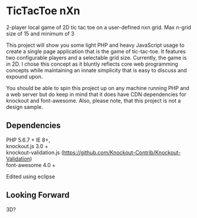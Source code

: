 # TicTacToe nXn
2-player local game of 2D tic tac toe on a user-defined nxn grid. Max n-grid size of 15 and minimum of 3  

This project will show you some light PHP and heavy JavaScript usage to create a single page application that is the game of tic-tac-toe. It features two configurable players and a selectable grid size. Currently, the game is in 2D. I chose this concept as it bluntly reflects core web programming concepts while maintaining an innate simplicity that is easy to discuss and expound upon.  

You should be able to spin this project up on any machine running PHP and a web server but do keep in mind that it does have CDN dependencies for knockout and font-awesome. Also, please note, that this project is not a design sample.   

## Dependencies
PHP 5.6.7 +
IE 8+,   
knockout.js 3.0 +   
knockout-validation.js (https://github.com/Knockout-Contrib/Knockout-Validation)  
font-awesome 4.0 +   

  Edited using eclipse
  
## Looking Forward  
3D?
